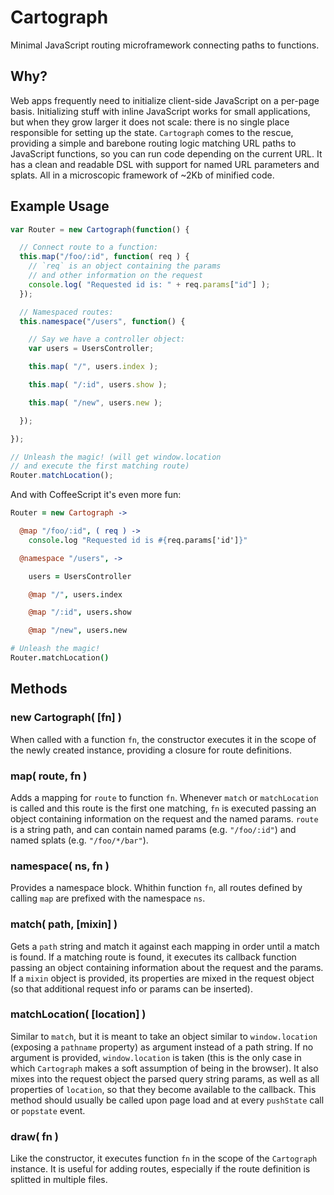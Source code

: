 # Cartograph

Minimal JavaScript routing microframework connecting paths to functions.


## Why?

Web apps frequently need to initialize client-side JavaScript on a per-page
basis. Initializing stuff with inline JavaScript works for small applications,
but when they grow larger it does not scale: there is no single place
responsible for setting up the state. `Cartograph` comes to the rescue,
providing a simple and barebone routing logic matching URL paths to JavaScript
functions, so you can run code depending on the current URL. It has a clean and
readable DSL with support for named URL parameters and splats. All in a
microscopic framework of ~2Kb of minified code.


## Example Usage

```javascript
var Router = new Cartograph(function() {

  // Connect route to a function:
  this.map("/foo/:id", function( req ) {
    // `req` is an object containing the params
    // and other information on the request
    console.log( "Requested id is: " + req.params["id"] );
  });

  // Namespaced routes:
  this.namespace("/users", function() {

    // Say we have a controller object:
    var users = UsersController;

    this.map( "/", users.index );

    this.map( "/:id", users.show );

    this.map( "/new", users.new );

  });

});

// Unleash the magic! (will get window.location
// and execute the first matching route)
Router.matchLocation();
```

And with CoffeeScript it's even more fun:

```coffeescript
Router = new Cartograph ->

  @map "/foo/:id", ( req ) ->
    console.log "Requested id is #{req.params['id']}"

  @namespace "/users", ->

    users = UsersController

    @map "/", users.index

    @map "/:id", users.show

    @map "/new", users.new

# Unleash the magic!
Router.matchLocation()
```


## Methods

### new Cartograph( [fn] )

When called with a function `fn`, the constructor executes it in the scope of
the newly created instance, providing a closure for route definitions.

### map( route, fn )

Adds a mapping for `route` to function `fn`. Whenever `match` or
`matchLocation` is called and this route is the first one matching, `fn` is
executed passing an object containing information on the request and the named
params. `route` is a string path, and can contain named params (e.g.
`"/foo/:id"`) and named splats (e.g. `"/foo/*/bar"`).

### namespace( ns, fn )

Provides a namespace block. Whithin function `fn`, all routes defined by
calling `map` are prefixed with the namespace `ns`.

### match( path, [mixin] )

Gets a `path` string and match it against each mapping in order until a match
is found. If a matching route is found, it executes its callback function
passing an object containing information about the request and the params. If a
`mixin` object is provided, its properties are mixed in the request object (so
that additional request info or params can be inserted).

### matchLocation( [location] )

Similar to `match`, but it is meant to take an object similar to
`window.location` (exposing a `pathname` property) as argument
instead of a path string. If no argument is provided,
`window.location` is taken (this is the only case in which
`Cartograph` makes a soft assumption of being in the browser). It
also mixes into the request object the parsed query string params, as
well as all properties of `location`, so that they become available
to the callback. This method should usually be called upon page load
and at every `pushState` call or `popstate` event.

### draw( fn )

Like the constructor, it executes function `fn` in the scope of the
`Cartograph` instance. It is useful for adding routes, especially if the route
definition is splitted in multiple files.
